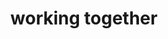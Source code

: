 ---
pid: ws127
title: working together
location_transcription: Wash Sq
coordinates: "[-75.152560929989, 39.946726615305]"
zipcode: '19147'
gen_neighborhood: South Philadelphia
neighborhood: Queen Village,Bella Vista,Pennsport,Italian Market
outside_phl: 
age: '67'
age_range: 60-69
instagram: 
image_file_name: ws_127.jpg
proposal_transcription: 'A fanciful sculpture with digital lights and many hand cranks,
  wheels, and other physical devices that - when all turning lights up various parts
  of the sculpture . To goal: to get everyone working together.'
topic: Unknown
topic_summary: '0'
type: Digital,Sculpture Statue,Projection
keywords_other: ws129
credit: Neil Izenberg
image_labels: 
twitter: 
facebook: 
permalink: "/monuments/ws127/"
layout: item-page
---